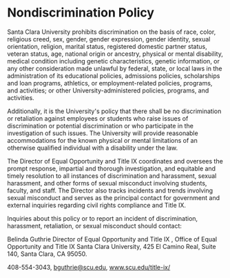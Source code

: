 Nondiscrimination Policy
========================

Santa Clara University prohibits discrimination on the basis of race, color, religious creed, sex, gender, gender expression, gender identity, sexual orientation, religion, marital status, registered domestic partner status, veteran status, age, national origin or ancestry, physical or mental disability, medical condition including genetic characteristics, genetic information, or any other consideration made unlawful by federal, state, or local laws in the administration of its educational policies, admissions policies, scholarships and loan programs, athletics, or employment-related policies, programs, and activities; or other University-administered policies, programs, and activities.

Additionally, it is the University's policy that there shall be no discrimination or retaliation against employees or students who raise issues of discrimination or potential discrimination or who participate in the investigation of such issues. The University will provide reasonable accommodations for the known physical or mental limitations of an otherwise qualified individual with a disability under the law.

The Director of Equal Opportunity and Title IX coordinates and oversees the prompt response, impartial and thorough investigation, and equitable and timely resolution to all instances of discrimination and harassment, sexual harassment, and other forms of sexual misconduct involving students, faculty, and staff. The Director also tracks incidents and trends involving sexual misconduct and serves as the principal contact for government and external inquiries regarding civil rights compliance and Title IX.

Inquiries about this policy or to report an incident of discrimination, harassment, retaliation, or sexual misconduct should contact:

Belinda Guthrie Director of Equal Opportunity and Title IX , Office of Equal Opportunity and Title IX Santa Clara University, 425 El Camino Real, Suite 140, Santa Clara, CA 95050.

408-554-3043, [bguthrie@scu.edu](mailto:bguthrie@scu.edu), www.scu.edu/title-ix/
